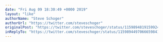 ```yaml
---
date: "Fri Aug 09 18:30:49 +0000 2019"
layout: "like"
authorName: "Steve Schoger"
authorUrl: "https://twitter.com/steveschoger"
originalPost: "https://twitter.com/steveschoger/status/1159894819159924737"
inReplyTo: "https://twitter.com/steveschoger/status/1159894497066659841"
---
```

